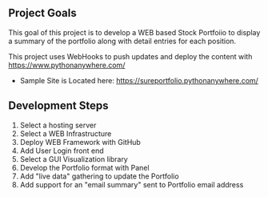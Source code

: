 ## Project Goals
This goal of this project is to develop a WEB based Stock Portfoiio to display a summary of the portfolio along with detail entries for each position.

This project uses WebHooks to push updates and deploy the content with https://www.pythonanywhere.com/
- Sample Site is Located here: https://sureportfolio.pythonanywhere.com/

## Development Steps

1. Select a hosting server
2. Select a WEB Infrastructure
3. Deploy WEB Framework with GitHub
4. Add User Login front end
5. Select a GUI Visualization library
6. Develop the Portfolio format with Panel
7. Add "live data" gathering to update the Portfolio
8. Add support for an "email summary" sent to Portfolio email address
